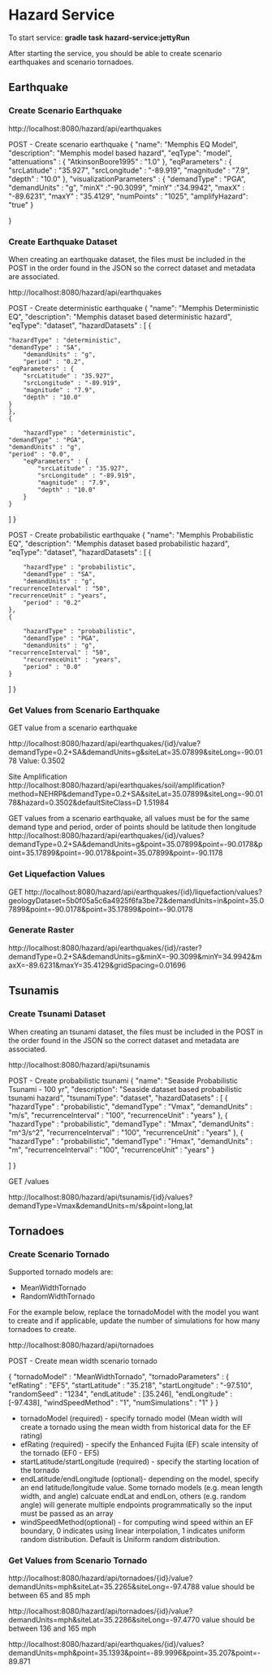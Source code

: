 # Hazard Service

To start service: **gradle task hazard-service:jettyRun**

After starting the service, you should be able to create scenario earthquakes and scenario tornadoes.

## Earthquake

### Create Scenario Earthquake

http://localhost:8080/hazard/api/earthquakes

POST - Create scenario earthquake
{
  "name": "Memphis EQ Model",
  "description": "Memphis model based hazard",
  "eqType": "model",
  "attenuations" : {
    "AtkinsonBoore1995" : "1.0"
  },
  "eqParameters" : {
    "srcLatitude" : "35.927",
    "srcLongitude" : "-89.919",
    "magnitude" : "7.9",
    "depth" : "10.0"
  },
  "visualizationParameters" : {
    "demandType" : "PGA",
    "demandUnits" : "g",
    "minX" :"-90.3099",
    "minY" :"34.9942",
    "maxX" : "-89.6231",
    "maxY" : "35.4129",
    "numPoints" : "1025",
    "amplifyHazard": "true"
  }

}

### Create Earthquake Dataset

When creating an earthquake dataset, the files must be included in the POST in the order found in the JSON
so the correct dataset and metadata are associated.

http://localhost:8080/hazard/api/earthquakes

POST - Create deterministic earthquake
{
  "name": "Memphis Deterministic EQ",
  "description": "Memphis dataset based deterministic hazard",
  "eqType": "dataset",
  "hazardDatasets" :  [ 
    {

	"hazardType" : "deterministic",
	"demandType" : "SA",
        "demandUnits" : "g",
        "period" : "0.2",
	"eqParameters" : {
	    "srcLatitude" : "35.927",
	    "srcLongitude" : "-89.919",
	    "magnitude" : "7.9",
	    "depth" : "10.0"
	}
    },
    {
	
        "hazardType" : "deterministic",
	"demandType" : "PGA",
	"demandUnits" : "g",
	"period" : "0.0",
        "eqParameters" : {
            "srcLatitude" : "35.927",
            "srcLongitude" : "-89.919",
            "magnitude" : "7.9",
            "depth" : "10.0"
        }
    }
    
  ]
}

POST - Create probabilistic earthquake
{ 
  "name": "Memphis Probabilistic EQ",
  "description": "Memphis dataset based probabilistic hazard",
  "eqType": "dataset",
  "hazardDatasets" :  [
    {
        
        "hazardType" : "probabilistic",
        "demandType" : "SA",
        "demandUnits" : "g",
	"recurrenceInterval" : "50",
	"recurrenceUnit" : "years",
        "period" : "0.2"
    },
    {
        
        "hazardType" : "probabilistic",
        "demandType" : "PGA",
        "demandUnits" : "g",
	"recurrenceInterval" : "50",
        "recurrenceUnit" : "years",
        "period" : "0.0"
    }
   
  ]
}

### Get Values from Scenario Earthquake

GET value from a scenario earthquake

http://localhost:8080/hazard/api/earthquakes/{id}/value?demandType=0.2+SA&demandUnits=g&siteLat=35.07899&siteLong=-90.0178
Value: 0.3502

Site Amplification
http://localhost:8080/hazard/api/earthquakes/soil/amplification?method=NEHRP&demandType=0.2+SA&siteLat=35.07899&siteLong=-90.0178&hazard=0.3502&defaultSiteClass=D
1.51984

GET values from a scenario earthquake, all values must be for the same demand type and period, order of points should be latitude then longitude
http://localhost:8080/hazard/api/earthquakes/{id}/values?demandType=0.2+SA&demandUnits=g&point=35.07899&point=-90.0178&point=35.17899&point=-90.0178&point=35.07899&point=-90.1178

### Get Liquefaction Values

GET
http://localhost:8080/hazard/api/earthquakes/{id}/liquefaction/values?geologyDataset=5b0f05a5c6a4925f6fa3be72&demandUnits=in&point=35.07899&point=-90.0178&point=35.17899&point=-90.0178

### Generate Raster

http://localhost:8080/hazard/api/earthquakes/{id}/raster?demandType=0.2+SA&demandUnits=g&minX=-90.3099&minY=34.9942&maxX=-89.6231&maxY=35.4129&gridSpacing=0.01696

## Tsunamis

### Create Tsunami Dataset

When creating an tsunami dataset, the files must be included in the POST in the order found in the JSON
so the correct dataset and metadata are associated.

http://localhost:8080/hazard/api/tsunamis

POST - Create probabilistic tsunami
{
  "name": "Seaside Probabilistic Tsunami - 100 yr",
  "description": "Seaside dataset based probabilistic tsunami hazard",
  "tsunamiType": "dataset",
  "hazardDatasets" :  [
    {
        "hazardType" : "probabilistic",
        "demandType" : "Vmax",
        "demandUnits" : "m/s", 
        "recurrenceInterval" : "100",
        "recurrenceUnit" : "years"
    },
    {
        "hazardType" : "probabilistic",
        "demandType" : "Mmax",
        "demandUnits" : "m^3/s^2", 
        "recurrenceInterval" : "100",
        "recurrenceUnit" : "years"
    },
    {
        "hazardType" : "probabilistic",
        "demandType" : "Hmax",
        "demandUnits" : "m", 
        "recurrenceInterval" : "100",
        "recurrenceUnit" : "years"
    }
   
  ]
}

GET /values

http://localhost:8080/hazard/api/tsunamis/{id}/values?demandType=Vmax&demandUnits=m/s&point=long,lat

## Tornadoes

### Create Scenario Tornado
Supported tornado models are:
* MeanWidthTornado
* RandomWidthTornado

For the example below, replace the tornadoModel with the model you want to create and if applicable, update the number of simulations for how many tornadoes to create.

http://localhost:8080/hazard/api/tornadoes

POST - Create mean width scenario tornado

{
  "tornadoModel" : "MeanWidthTornado",
  "tornadoParameters" : {
    "efRating" : "EF5",
    "startLatitude" : "35.218",
    "startLongitude" : "-97.510",
    "randomSeed" : "1234",
    "endLatitude" : [35.246],
    "endLongitude" : [-97.438],
    "windSpeedMethod" : "1",
    "numSimulations" : "1"
  }
}



* tornadoModel (required) - specify tornado model (Mean width will create a tornado using the mean width from historical
data for the EF rating)
* efRating (required) - specify the Enhanced Fujita (EF) scale intensity of the tornado (EF0 - EF5)
* startLatitude/startLongitude (required) - specify the starting location of the tornado
* endLatitude/endLongitude (optional)- depending on the model, specify an end latitude/longitude value. Some tornado
models (e.g. mean length width, and angle) calcuate endLat and endLon, others (e.g. random angle) will generate multiple endpoints programmatically so the input must be passed as an array
* windSpeedMethod(optional) - for computing wind speed within an EF boundary, 0 indicates using linear interpolation, 1
indicates uniform random distribution. Default is Uniform random distribution.

### Get Values from Scenario Tornado

http://localhost:8080/hazard/api/tornadoes/{id}/value?demandUnits=mph&siteLat=35.2265&siteLong=-97.4788
value should be between 65 and 85 mph

http://localhost:8080/hazard/api/tornadoes/{id}/value?demandUnits=mph&siteLat=35.2286&siteLong=-97.4770
value should be between 136 and 165 mph

http://localhost:8080/hazard/api/earthquakes/{id}/values?demandUnits=mph&point=35.1393&point=-89.9996&point=35.207&point=-89.871

